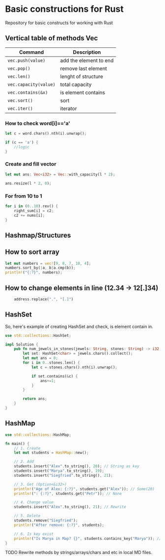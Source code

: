# Basic constructions for Rust
Repository for basic constructs for working with Rust


## **Vertical table of methods Vec<T>**

| Command | Description |
| --- | --- |
| `vec.push(value)` | add the element to end |
| `vec.pop()` | remove last element |
| `vec.len()` | lenght of structure |
| `vec.capacity(value)` | total capacity |
| `vec.contains(&x)` | is element contains |
| `vec.sort()` | sort |
| `vec.iter()` | iterator |

### How to check word[i]=='a'

```rust
let c = word.chars().nth(i).unwrap();

if (c == 'a') {
    //logic
}
```

### Create and fill vector

```rust
let mut ans: Vec<i32> = Vec::with_capacity(l * 2);

ans.resize(l * 2, 0);
```

### For from 10 to 1

```rust
for i in (0..10).rev() {
    right_sum[i] = c2;
    c2 += nums[i];
}
```

## **Hashmap/Structures**

## How to sort array

```rust
let mut numbers = vec![9, 8, 7, 10, 4];
numbers.sort_by(|a, b|a.cmp(b));
println!("{:?}", numbers);
```

## How to change elements in line (12.34 -> 12[.]34)

```rust
    address.replace(".", "[.]")
```

## HashSet
So, here's example of creating HashSet and check, is element contain in.

```rust
use std::collections::HashSet;

impl Solution {
    pub fn num_jewels_in_stones(jewels: String, stones: String) -> i32 {
        let set: HashSet<char> = jewels.chars().collect();
        let mut ans = 0;
        for i in 0..stones.len() {
            let c = stones.chars().nth(i).unwrap();

            if set.contains(&c) {
                ans+=1;
            }
        }

        return ans;
    }
}
```

## HashMap

```rust
use std::collections::HashMap;

fn main() {
    // 1. Create
    let mut students = HashMap::new();

    // 2. Add
    students.insert("Alex".to_string(), 20); // String as key
    students.insert("Marya".to_string(), 19);
    students.insert("Siegfried".to_string(), 21);

    // 3. Get (Option<&i32>)
    println!("Age of Alex: {:?}", students.get("Alex")); // Some(20)
    println!(": {:?}", students.get("Petr")); // None

    // 4. Change value
    students.insert("Alex".to_string(), 21); // Rewrite

    // 5. Delete
    students.remove("Siegfried");
    println!("After remove: {:?}", students);

    // 6. Is key exist
    println!("Is Marya in Map? {}", students.contains_key("Marya")); // true
}
```

TODO
Rewrite methods by strings/arrays/chars and etc in local MD files.